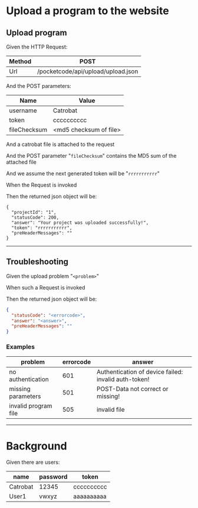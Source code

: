 # Upload a program to the website
> 

## Upload program
> 

Given the HTTP Request:

| Method | POST |
| --- | --- |
| Url | /pocketcode/api/upload/upload.json |
   
And the POST parameters:

| Name | Value |
| --- | --- |
| username | Catrobat |
| token | cccccccccc |
| fileChecksum | &lt;md5 checksum of file&gt; |
   
And a catrobat file is attached to the request
 
And the POST parameter "`fileChecksum`" contains the MD5 sum of the attached file
 
And we assume the next generated token will be "`rrrrrrrrrrr`"
 
When the Request is invoked
 
Then the returned json object will be:

```
{
  "projectId": "1",
  "statusCode": 200,
  "answer": "Your project was uploaded successfully!",
  "token": "rrrrrrrrrrr",
  "preHeaderMessages": ""
}
```
 
 


---

## Troubleshooting

Given the upload problem "`<problem>`"
 
When such a Request is invoked
 
Then the returned json object will be:

```json
{
  "statusCode": "<errorcode>",
  "answer": "<answer>",
  "preHeaderMessages": ""
}
```
 
 

### Examples

| problem | errorcode | answer |
| --- | --- | --- |
| no authentication | 601 | Authentication of device failed: invalid auth-token! |
| missing parameters | 501 | POST-Data not correct or missing! |
| invalid program file | 505 | invalid file |

---

  
# Background

Given there are users:

| name | password | token |
| --- | --- | --- |
| Catrobat | 12345 | cccccccccc |
| User1 | vwxyz | aaaaaaaaaa |
   
 
